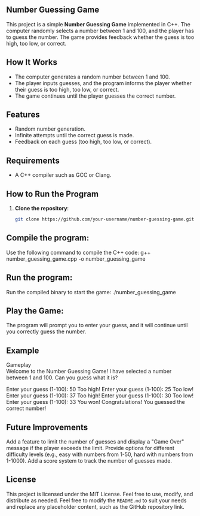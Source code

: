 ## Number Guessing Game

This project is a simple **Number Guessing Game** implemented in C++. The computer randomly selects a number between 1 and 100, and the player has to guess the number. The game provides feedback whether the guess is too high, too low, or correct.

## How It Works

- The computer generates a random number between 1 and 100.
- The player inputs guesses, and the program informs the player whether their guess is too high, too low, or correct.
- The game continues until the player guesses the correct number.

## Features

- Random number generation.
- Infinite attempts until the correct guess is made.
- Feedback on each guess (too high, too low, or correct).

## Requirements

- A C++ compiler such as GCC or Clang.

## How to Run the Program

1. **Clone the repository**:
   ```bash
   git clone https://github.com/your-username/number-guessing-game.git

## Compile the program: 
Use the following command to compile the C++ code:
g++ number_guessing_game.cpp -o number_guessing_game

## Run the program:
Run the compiled binary to start the game: 
./number_guessing_game

## Play the Game:
The program will prompt you to enter your guess, and it will continue until you correctly guess the number.

## Example
Gameplay  
Welcome to the Number Guessing Game!
I have selected a number between 1 and 100.
Can you guess what it is?

Enter your guess (1-100):
50
Too high!
Enter your guess (1-100):
25
Too low!
Enter your guess (1-100):
37
Too high!
Enter your guess (1-100):
30
Too low!
Enter your guess (1-100):
33
You won!
Congratulations! You guessed the correct number!

## Future Improvements
Add a feature to limit the number of guesses and display a "Game Over" message if the player exceeds the limit.
Provide options for different difficulty levels (e.g., easy with numbers from 1-50, hard with numbers from 1-1000).
Add a score system to track the number of guesses made.

## License
This project is licensed under the MIT License. Feel free to use, modify, and distribute as needed.
 Feel free to modify the `README.md` to suit your needs and replace any placeholder content, such as the GitHub repository link.

